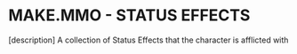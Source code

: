 # MAKE.MMO - STATUS EFFECTS

[description]
A collection of Status Effects that the character is afflicted with
